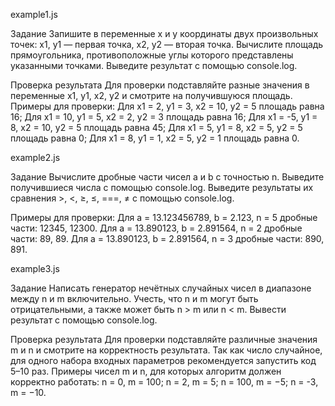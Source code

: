 example1.js

Задание
Запишите в переменные x и y координаты двух произвольных точек: 
x1, y1 — первая точка, x2, y2 — вторая точка. Вычислите площадь прямоугольника, противоположные углы которого представлены указанными точками.
Выведите результат с помощью console.log.

Проверка результата
Для проверки подставляйте разные значения в переменные x1, y1, x2, y2 и смотрите на получившуюся площадь. Примеры для проверки:
Для x1 = 2, y1 = 3, x2 = 10, y2 = 5 площадь равна 16;
Для x1 = 10, y1 = 5, x2 = 2, y2 = 3 площадь равна 16;
Для x1 = -5, y1 = 8, x2 = 10, y2 = 5 площадь равна 45;
Для x1 = 5, y1 = 8, x2 = 5, y2 = 5 площадь равна 0;
Для x1 = 8, y1 = 1, x2 = 5, y2 = 1 площадь равна 0.

example2.js

Задание
Вычислите дробные части чисел a и b с точностью n.
Выведите получившиеся числа с помощью console.log.
Выведите результаты их сравнения >, <, ≥, ≤, ===, ≠ с помощью console.log.

Примеры для проверки:
Для a = 13.123456789, b = 2.123, n = 5 дробные части: 12345, 12300.
Для a = 13.890123, b = 2.891564, n = 2 дробные части: 89, 89.
Для a = 13.890123, b = 2.891564, n = 3 дробные части: 890, 891.

example3.js

Задание
Написать генератор нечётных случайных чисел в диапазоне между n и m включительно.
Учесть, что n и m могут быть отрицательными, а также может быть n > m или n < m.
Вывести результат с помощью console.log.

Проверка результата
Для проверки подставляйте различные значения m и n и смотрите на корректность результата. Так как число случайное, для одного набора входных параметров рекомендуется запустить код 5–10 раз. Примеры чисел m и n, для которых алгоритм должен корректно работать:
n = 0, m = 100;
n = 2, m = 5;
n = 100, m = −5;
n = -3, m = −10.